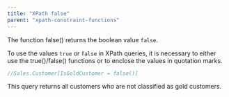 ```yaml
---
title: "XPath false"
parent: "xpath-constraint-functions"
---
```



The function false() returns the boolean value `false`.

To use the values `true` or `false` in XPath queries, it is necessary to either use the true()/false() functions or to enclose the values in quotation marks.

```java
//Sales.Customer[IsGoldCustomer = false()]
```

This query returns all customers who are not classified as gold customers.
